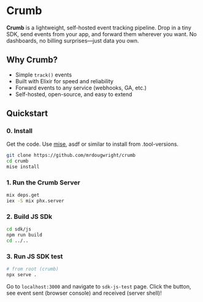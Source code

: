# Crumb

**Crumb** is a lightweight, self-hosted event tracking pipeline. Drop in a tiny SDK, send events from your app, and forward them wherever you want. No dashboards, no billing surprises—just data you own.

## Why Crumb?

- Simple `track()` events
- Built with Elixir for speed and reliability
- Forward events to any service (webhooks, GA, etc.)
- Self-hosted, open-source, and easy to extend

## Quickstart

### 0. Install

Get the code.
Use [mise](https://mise.jdx.dev/), asdf or similar to install from .tool-versions.

```bash
git clone https://github.com/mrdougwright/crumb
cd crumb
mise install
```

### 1. Run the Crumb Server

```bash
mix deps.get
iex -S mix phx.server
```

### 2. Build JS SDk

```bash
cd sdk/js
npm run build
cd ../..
```

### 3. Run JS SDK test

```bash
# from root (crumb)
npx serve .
```

Go to `localhost:3000` and navigate to `sdk-js-test` page.
Click the button, see event sent (browser console) and received (server shell)!

